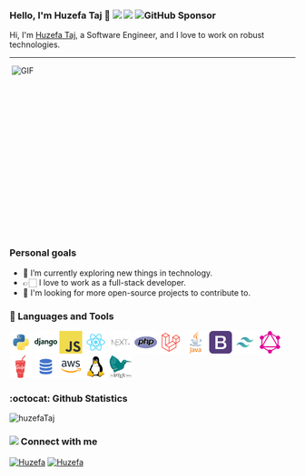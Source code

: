 ### Hello, I'm Huzefa Taj 👋  ![](https://komarev.com/ghpvc/?username=huzefaTaj&color=green&&style=flat)  [![](https://img.shields.io/static/v1?label=Sponsor&message=%E2%9D%A4&logo=GitHub&color=%23fe8e86)](https://github.com/sponsors/huzefaTaj) ![GitHub Sponsor](https://img.shields.io/github/sponsors/huzefaTaj?label=Sponsor&logo=GitHub)
Hi, I'm [Huzefa Taj](https://www.linkedin.com/in/huzefa-taj-5554631b5/), a Software Engineer, and I love to work on robust technologies.
<hr/>
<img align="right" alt="GIF" src="https://cdna.artstation.com/p/assets/images/images/028/102/058/original/pixel-jeff-matrix-s.gif?1593487263" width="500" height="320" />


### Personal goals
- 🔭  I’m currently exploring new things in technology.
- 👉🏻  I love to work as a full-stack developer.
- 🌱 I'm looking for more open-source projects to contribute to.


### 🧰 Languages and Tools
<p align="left">
  <img src="https://raw.githubusercontent.com/github/explore/main/topics/python/python.png" alt="python" width="40" height="40"/> 
  <img src="https://raw.githubusercontent.com/github/explore/main/topics/django/django.png" alt="django" width="40" height="40"/> 
  <img src="https://raw.githubusercontent.com/github/explore/main/topics/javascript/javascript.png" alt="js" width="40" height="40"/> 
  <img src="https://raw.githubusercontent.com/github/explore/80688e429a7d4ef2fca1e82350fe8e3517d3494d/topics/react/react.png" alt="ReactJs" width="40" height="40"/>
   <img src="https://raw.githubusercontent.com/github/explore/main/topics/nextjs/nextjs.png" alt="next.js" width="40" height="40"/>
  <img src="https://raw.githubusercontent.com/github/explore/main/topics/php/php.png" alt="php" width="40" height="40"/> 
  <img src="https://raw.githubusercontent.com/github/explore/main/topics/laravel/laravel.png" alt="laravel" width="40" height="40"/>
  <img src="https://raw.githubusercontent.com/github/explore/main/topics/java/java.png" alt="java" width="40" height="40"/>
  <img src="https://raw.githubusercontent.com/github/explore/main/topics/bootstrap/bootstrap.png" alt="bootstrap" width="40" height="40"/>
  <img src="https://raw.githubusercontent.com/github/explore/main/topics/tailwind/tailwind.png" alt="tailwind" width="40" height="40"/> 
  <img src="https://raw.githubusercontent.com/github/explore/main/topics/graphql/graphql.png" alt="sql" width="40" height="40"/>
  <img src="https://raw.githubusercontent.com/github/explore/main/topics/gulp/gulp.png" alt="java" width="40" height="40"/>
   <img src="https://raw.githubusercontent.com/github/explore/main/topics/sql/sql.png" alt="sql" width="40" height="40"/>
  <img src="https://github.com/github/explore/raw/main/topics/aws/aws.png" alt="aws" width="40" height="40"/> 
  <img src="https://github.com/github/explore/raw/main/topics/linux/linux.png" alt="linux" width="40" height="40"/>
  <img src="https://raw.githubusercontent.com/github/explore/main/topics/latex/latex.png" alt="latex" width="40" height="40"/>
</p>

### :octocat: Github Statistics
<p align="left">
<!-- <img  src="https://github-readme-stats.vercel.app/api?username=huzefaTaj&show_icons=true&theme=radical" alt="huzefaTaj" width="480" height="180" /> -->
<img src="https://github-readme-stats.vercel.app/api/top-langs/?username=huzefaTaj&layout=compact&hide=html&theme=radical" alt="huzefaTaj"/>
</p>





### <img src="https://media.giphy.com/media/LnQjpWaON8nhr21vNW/giphy.gif" height="32"></img> Connect with me 
<a href="https://www.linkedin.com/in/huzefa-taj-5554631b5/" target="blank"><img align="center" src="https://img.shields.io/badge/linkedin-%230077B5.svg?&style=for-the-badge&logo=linkedin&logoColor=white" alt="Huzefa" /></a>
<a href="https://huzefaportfolio.pythonanywhere.com/" target="blank"><img align="center" src="https://img.shields.io/badge/portfolio-808080?style=for-the-badge&logo=portfolio&logoColor=Black" alt="Huzefa"  width="100" height="30" /></a>
